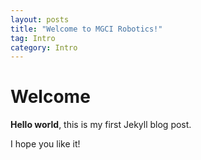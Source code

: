 ```yaml
---
layout: posts
title: "Welcome to MGCI Robotics!"
tag: Intro
category: Intro
---
```

# Welcome

**Hello world**, this is my first Jekyll blog post.

I hope you like it!